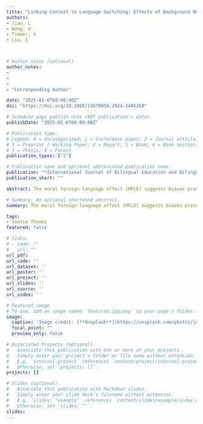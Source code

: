 ```yaml
---
title: "Linking Context to Language Switching: Effects of Background Noise on Bilingual Language Comprehension"
authors:
- Jiao, L
- Wang, X
- Timmer, k
- Liu, C



# Author notes (optional)
author_notes:
- 
- 
- 
- "Corresponding Author"

date: "2025-01-6T00:00:00Z"
doi: "https://doi.org/10.1080/13670050.2024.2445260"

# Schedule page publish date (NOT publication's date).
publishDate: "2025-01-6T00:00:00Z"

# Publication type.
# Legend: 0 = Uncategorized; 1 = Conference paper; 2 = Journal article;
# 3 = Preprint / Working Paper; 4 = Report; 5 = Book; 6 = Book section;
# 7 = Thesis; 8 = Patent
publication_types: ["2"]

# Publication name and optional abbreviated publication name.
publication: "*International Journal of Bilingual Education and Bilingualism , 28*(4), 495-506"
publication_short: ""

abstract: The moral foreign-language effect (MFLE) suggests biases present when making moral decisions in the native language are not present in the foreign language. However, the literature using explicit dilemmas shows inconsistent findings. The present study investigates whether MFLE has its origin in the reduced emotion hypothesis. Instead of the typically employed explicit paradigms, we utilize an implicit paradigm, avoiding conscious processing. Chinese–English bilinguals completed an implicit association test (Experiment 1) and an evaluative priming task (Experiment 2) in their native (L1: Chinese) and second language (L2: English). Both experiments found consistent evidence that the self–other moral bias was only observed in the native language. Therefore, we propose that the MFLE has its origin during the automatic associative stage. It results from the reduced emotional reaction in a foreign compared to the native language.

# Summary. An optional shortened abstract.
summary: The moral foreign-language effect (MFLE) suggests biases present when making moral decisions in the native language are not present in the foreign language...

tags:
- Source Themes
featured: false

# links:
# - name: ""
#   url: ""
url_pdf: 
url_code: ''
url_dataset: ''
url_poster: ''
url_project: ''
url_slides: ''
url_source: ''
url_video: ''

# Featured image
# To use, add an image named `featured.jpg/png` to your page's folder. 
image:
  caption: 'Image credit: [**Unsplash**](https://unsplash.com/photos/jdD8gXaTZsc)'
  focal_point: ""
  preview_only: false

# Associated Projects (optional).
#   Associate this publication with one or more of your projects.
#   Simply enter your project's folder or file name without extension.
#   E.g. `internal-project` references `content/project/internal-project/index.md`.
#   Otherwise, set `projects: []`.
projects: []

# Slides (optional).
#   Associate this publication with Markdown slides.
#   Simply enter your slide deck's filename without extension.
#   E.g. `slides: "example"` references `content/slides/example/index.md`.
#   Otherwise, set `slides: ""`.
slides:
---
```


